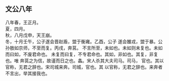 ## 文公八年

八年春，王正月。  
夏，四月。  
秋，八月戊申，天王崩。  
冬，十月壬午，公子遂会晋赵盾，盟于衡雍。乙酉，公子
遂会雒戎，盟于暴。公孙敖如京师，不至而复。丙戌，奔莒。
不言所至，未如也。未如则未复也。未如而曰如，不废君命也。
未复而曰复，不专君命也。其如，非如也。其复，非复也。唯
奔莒之为信，故谨而日之也。螽。宋人杀其大夫司马。司马，
官也。其以官称，无君之辞也。宋司城来奔。司城，官也。其
以官称，无君之辞也。来奔者不言出，举其接我也。  

